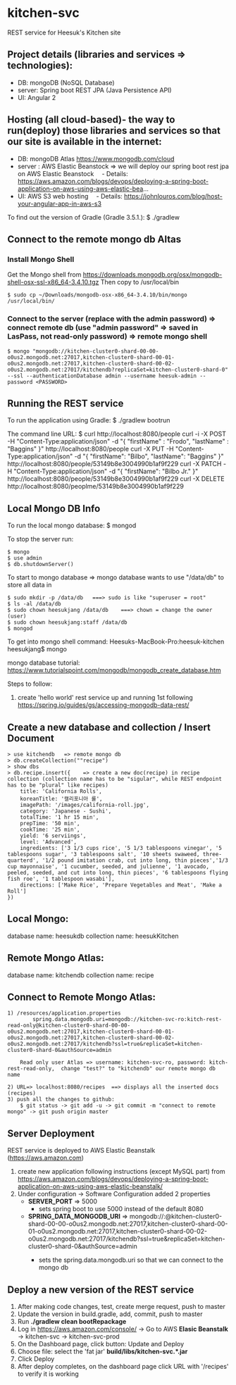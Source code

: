 # kitchen-svc

REST service for Heesuk's Kitchen site

## Project details (libraries and services => technologies):
- DB: mongoDB  (NoSQL Database)
- server: Spring boot REST JPA (Java Persistence API) 
- UI: Angular 2

## Hosting (all cloud-based)- the way to run(deploy) those libraries and services so that our site is available in the internet:
- DB: mongoDB Atlas https://www.mongodb.com/cloud
- server : AWS Elastic Beanstock => we will deploy our spring boot rest jpa on AWS Elastic Beanstock
  - Details: https://aws.amazon.com/blogs/devops/deploying-a-spring-boot-application-on-aws-using-aws-elastic-bea...
- UI: AWS S3 web hosting
  - Details: https://johnlouros.com/blog/host-your-angular-app-in-aws-s3

To find out the version of Gradle (Gradle 3.5.1.): $ ./gradlew 
    
## Connect to the remote mongo db Altas

### Install Mongo Shell
Get the Mongo shell from https://downloads.mongodb.org/osx/mongodb-shell-osx-ssl-x86_64-3.4.10.tgz
Then copy to /usr/local/bin

    $ sudo cp ~/Downloads/mongodb-osx-x86_64-3.4.10/bin/mongo /usr/local/bin/

### Connect to the server  (replace <PASSWORD> with the admin password) => connect remote db (use "admin password" => saved in LasPass, not read-only password) => remote mongo shell

    $ mongo "mongodb://kitchen-cluster0-shard-00-00-o0us2.mongodb.net:27017,kitchen-cluster0-shard-00-01-o0us2.mongodb.net:27017,kitchen-cluster0-shard-00-02-o0us2.mongodb.net:27017/kitchendb?replicaSet=kitchen-cluster0-shard-0" --ssl --authenticationDatabase admin --username heesuk-admin --password <PASSWORD>
    

## Running the REST service
To run the application using Gradle: $ ./gradlew bootrun

The command line URL: $ curl http://localhost:8080/people
    curl -i -X POST -H "Content-Type:application/json" -d "{  \"firstName\" : \"Frodo\",  \"lastName\" : \"Baggins\" }" http://localhost:8080/people
    curl -X PUT -H "Content-Type:application/json" -d "{ \"firstName\": \"Bilbo\", \"lastName\": \"Baggins\" }" http://localhost:8080/people/53149b8e3004990b1af9f229
    curl -X PATCH -H "Content-Type:application/json" -d "{ \"firstName\": \"Bilbo Jr.\" }" http://localhost:8080/people/53149b8e3004990b1af9f229
    curl -X DELETE http://localhost:8080/peoplme/53149b8e3004990b1af9f229
<!-- -i ensures you can see the response message including the headers. The URI of the newly created Person is shown    
     -X POST signals this a POST used to create a new entry    
     -H "Content-Type:application/json" sets the content type so the application knows the payload contains a JSON object    
     -d '{ "firstName" : "Frodo", "lastName" : "Baggins" }' is the data being sent  -->     
<!-- PUT replaces an entire record. Fields not supplied will be replaced with null. 
      PATCH can be used to update a subset of items.-->
<!--A very convenient aspect of this hypermedia-driven interface is how you can discover all the RESTful endpoints using curl (or whatever REST client you are using). 
    There is no need to exchange a formal contract or interface document with your customers.-->
<!--Hypermedia As The Engine Of Application State (HATEOAS) is a constraint of the REST application architecture 
    that distinguishes it from other network application architectures.-->
<!--According to the Richardson Maturity Model, HATEOAS is considered the final level of REST. 
    This means that each link is presumed to implement the standard REST verbs of GET, POST, PUT, and DELETE (or a subset). 
    Thus providing the links as shown above gives the client the information they need to navigate the service.-->
<!--Spring Data REST uses the HAL format for JSON output. 
    It is flexible and offers a convenient way to supply links adjacent to the data that is served.-->

## Local Mongo DB Info
To run the local mongo database: $ mongod

To stop the server run:

    $ mongo
    $ use admin
    $ db.shutdownServer()

To start to mongo database => mongo database wants to use "/data/db" to store all data in

    $ sudo mkdir -p /data/db   ===> sudo is like "superuser = root"
    $ ls -al /data/db
    $ sudo chown heesukjang /data/db    ===> chown = change the owner (user)
    $ sudo chown heesukjang:staff /data/db
    $ mongod

To get into mongo shell command:
    Heesuks-MacBook-Pro:heesuk-kitchen heesukjang$ mongo

mongo database tutorial: https://www.tutorialspoint.com/mongodb/mongodb_create_database.htm

Steps to follow:
1. create 'hello world' rest service up and running 1st following https://spring.io/guides/gs/accessing-mongodb-data-rest/

## Create a new database and collection / Insert Document
    > use kitchendb   => remote mongo db
    > db.createCollection(""recipe")
    > show dbs
    > db.recipe.insert({    => create a new doc(recipe) in recipe collection (collection name has to be "sigular", while REST endpoint has to be "plural" like recipes)
  	    title: 'California Rolls', 
  	    koreanTitle: '캘리포니아 롤',
  	    imagePath: '/images/california-roll.jpg',
  	    category: 'Japanese - Sushi', 
  	    totalTime: '1 hr 15 min', 
  	    prepTime: '50 min', 
  	    cookTime: '25 min', 
  	    yield: '6 serviings', 
  	    level: 'Advanced', 
  	    ingredients: ['3 1/3 cups rice', '5 1/3 tablespoons vinegar', '5 tablespoons sugar', '3 tablespoons salt', '10 sheets swaweed, three-quarterd', '1/2 pound imitation crab, cut into long, thin pieces','1/3 cup mayonnaise', '1 cucumber, seeded, and julienne', '1 avocado, peeled, seeded, and cut into long, thin pieces', '6 tablespoons flying fish roe', '1 tablespoon wasabi'],
  	    directions: ['Make Rice', 'Prepare Vegetables and Meat', 'Make a Roll']
    })

## Local Mongo:
database name: heesukdb
collection name: heesukKitchen

## Remote Mongo Atlas:
database name: kitchendb
collection name: recipe

## Connect to Remote Mongo Atlas:
    1) /resources/application.properties
            spring.data.mongodb.uri=mongodb://kitchen-svc-ro:kitch-rest-read-only@kitchen-cluster0-shard-00-00-o0us2.mongodb.net:27017,kitchen-cluster0-shard-00-01-o0us2.mongodb.net:27017,kitchen-cluster0-shard-00-02-o0us2.mongodb.net:27017/kitchendb?ssl=true&replicaSet=kitchen-cluster0-shard-0&authSource=admin
    
        Read only user Atlas => username: kitchen-svc-ro, password: kitch-rest-read-only,  change "test?" to "kitchendb" our remote mongo db name
    
    2) URL=> localhost:8080/recipes  ==> displays all the inserted docs (recipes)
    3) push all the changes to github:
        $ git status -> git add -u -> git commit -m "connect to remote mongo" -> git push origin master
         
        
## Server Deployment

REST service is deployed to AWS Elastic Beanstalk (https://aws.amazon.com)

1. create new application following instructions (except MySQL part) from https://aws.amazon.com/blogs/devops/deploying-a-spring-boot-application-on-aws-using-aws-elastic-beanstalk/
2. Under configuration ->  Software Configuration added 2 properties
    + **SERVER_PORT** => 5000
        + sets spring boot to use 5000 instead of the default 8080
    + **SPRING_DATA_MONGODB_URI** =>  mongodb://<USERNAME>:<PASSWORD>@kitchen-cluster0-shard-00-00-o0us2.mongodb.net:27017,kitchen-cluster0-shard-00-01-o0us2.mongodb.net:27017,kitchen-cluster0-shard-00-02-o0us2.mongodb.net:27017/kitchendb?ssl=true&replicaSet=kitchen-cluster0-shard-0&authSource=admin
        + sets the spring.data.mongodb.uri so that we can connect to the mongo db 

## Deploy a new version of the REST service
1. After making code changes, test, create merge request, push to master
2. Update the version in build.gradle, add, commit, push to master
3. Run **./gradlew clean bootRepackage**
4. Log in https://aws.amazon.com/console/ -> Go to AWS **Elasic Beanstalk** -> kitchen-svc -> kitchen-svc-prod 
5. On the Dashboard page, click button: Update and Deploy
6. Choose file: select the 'fat jar' **build/libs/kitchen-svc.*.jar**
7. Click Deploy
8. After deploy completes, on the dashboard page click URL with '/recipes' to verify it is working

